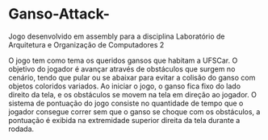 # Ganso-Attack-
Jogo desenvolvido em assembly para a disciplina Laboratório de Arquitetura e Organização de Computadores 2

O jogo tem como tema os queridos gansos que habitam a UFSCar. O objetivo do jogador é avançar através de obstáculos que surgem no cenário, tendo que pular ou se abaixar para evitar a colisão do ganso com objetos coloridos variados. Ao iniciar o jogo, o ganso fica fixo do lado direito da tela, e os obstáculos se movem na tela em direção ao jogador. O sistema de pontuação do jogo consiste no quantidade de tempo que o jogador consegue correr sem que o ganso se choque com os obstáculos, a pontuação é exibida na extremidade superior direita da tela durante a rodada.

